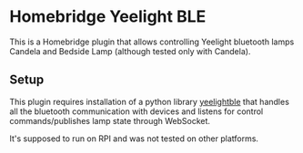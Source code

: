 # Homebridge Yeelight BLE

This is a Homebridge plugin that allows controlling Yeelight bluetooth lamps Candela and Bedside Lamp (although tested only with Candela).

## Setup

This plugin requires installation of a python library [yeelightble](https://github.com/vsternbach/yeelightble) that handles all the bluetooth communication with devices and listens for control commands/publishes lamp state through WebSocket.

It's supposed to run on RPI and was not tested on other platforms.
